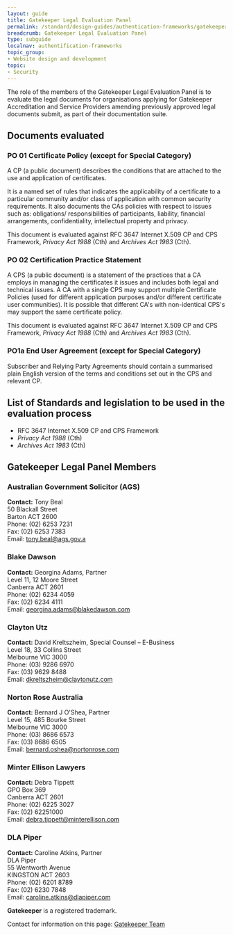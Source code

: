```yaml
---
layout: guide
title: Gatekeeper Legal Evaluation Panel
permalink: /standard/design-guides/authentication-frameworks/gatekeeper-legal-evaluation-panel/
breadcrumb: Gatekeeper Legal Evaluation Panel
type: subguide
localnav: authentification-frameworks
topic_group:
- Website design and development
topic:
- Security
---
```


The role of the members of the Gatekeeper Legal Evaluation Panel is to evaluate the legal documents for organisations applying for Gatekeeper Accreditation and Service Providers amending previously approved legal documents submit, as part of their documentation suite.

## Documents evaluated

### PO 01 Certificate Policy (except for Special Category)

A CP (a public document) describes the conditions that are attached to the use and application of certificates.

It is a named set of rules that indicates the applicability of a certificate to a particular community and/or class of application with common security requirements. It also documents the CAs policies with respect to issues such as: obligations/ responsibilities of participants, liability, financial arrangements, confidentiality, intellectual property and privacy.

This document is evaluated against RFC 3647 Internet X.509 CP and CPS Framework, *Privacy Act 1988* (Cth) and *Archives Act 1983* (Cth).

### PO 02 Certification Practice Statement

A CPS (a public document) is a statement of the practices that a CA employs in managing the certificates it issues and includes both legal and technical issues. A CA with a single CPS may support multiple Certificate Policies (used for different application purposes and/or different certificate user communities). It is possible that different CA's with non-identical CPS's may support the same certificate policy.

This document is evaluated against RFC 3647 Internet X.509 CP and CPS Framework, *Privacy Act 1988* (Cth) and *Archives Act 1983* (Cth).

### PO1a End User Agreement (except for Special Category)

Subscriber and Relying Party Agreements should contain a summarised plain English version of the terms and conditions set out in the CPS and relevant CP.

## List of Standards and legislation to be used in the evaluation process
 - RFC 3647 Internet X.509 CP and CPS Framework
 - *Privacy Act 1988* (Cth)
 - *Archives Act 1983* (Cth)

## Gatekeeper Legal Panel Members

### Australian Government Solicitor (AGS)

**Contact:** Tony Beal <br>
50 Blackall Street <br>
Barton ACT 2600 <br>
Phone: (02) 6253 7231 <br>
Fax: (02) 6253 7383 <br>
Email: [tony.beal@ags.gov.a](mailto:tony.beal@ags.gov.au)

### Blake Dawson

**Contact:** Georgina Adams, Partner <br>
Level 11, 12 Moore Street <br>
Canberra ACT 2601 <br>
Phone: (02) 6234 4059 <br>
Fax: (02) 6234 4111<br>
Email: [georgina.adams@blakedawson.com](mailto:georgina.adams@blakedawson.com)

### Clayton Utz

**Contact:** David Kreltszheim, Special Counsel – E-Business <br>
Level 18, 33 Collins Street <br>
Melbourne VIC 3000 <br>
Phone: (03) 9286 6970 <br>
Fax: (03) 9629 8488 <br>
Email: [dkreltszheim@claytonutz.com](mailto:dkreltszheim@claytonutz.com)

### Norton Rose Australia

**Contact:** Bernard J O'Shea, Partner <br>
Level 15, 485 Bourke Street <br>
Melbourne VIC 3000 <br>
Phone: (03) 8686 6573 <br> 
Fax: (03) 8686 6505 <br>
Email: [bernard.oshea@nortonrose.com](mailto:bernard.oshea@nortonrose.com)

### Minter Ellison Lawyers

**Contact:** Debra Tippett <br>
GPO Box 369 <br> 
Canberra ACT 2601 <br>
Phone: (02) 6225 3027 <br>
Fax: (02) 62251000 <br>
Email: [debra.tippett@minterellison.com](mailto:debra.tippett@minterellison.com)

### DLA Piper

**Contact:** Caroline Atkins, Partner <br> 
DLA Piper <br> 
55 Wentworth Avenue <br> 
KINGSTON ACT 2603 <br> 
Phone: (02) 6201 8789 <br>
Fax: (02) 6230 7848 <br> 
Email: [caroline.atkins@dlapiper.com](mailto:caroline.atkins@dlapiper.com)

**Gatekeeper** is a registered trademark.

Contact for information on this page: [Gatekeeper Team](mailto:authentication@dto.gov.au) 
